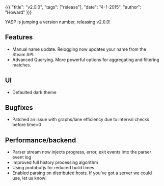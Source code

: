 {{{ "title": "v2.0.0", "tags": ["release"], "date": "4-1-2015", "author": "Howard" }}}

YASP is jumping a version number, releasing v2.0.0!

<!--more-->

Features
--------
* Manual name update. Relogging now updates your name from the Steam API.
* Advanced Querying. More powerful options for aggregating and filtering matches.

UI
--
* Defaulted dark theme

Bugfixes
--------
* Patched an issue with graphs/lane efficiency due to interval checks before time=0

Performance/backend
-------------------
* Parser stream now injects progress, error, exit events into the parser event log
* Improved full history processing algorithm
* Using protobufjs for reduced build times
* Enabled parsing on distributed hosts.  If you've got a server we could use, let us know!